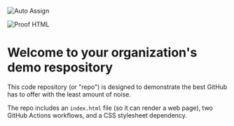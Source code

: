 ![Auto Assign](https://github.com/connecta-crm/demo-repository/actions/workflows/auto-assign.yml/badge.svg)

![Proof HTML](https://github.com/connecta-crm/demo-repository/actions/workflows/proof-html.yml/badge.svg)

# Welcome to your organization's demo respository
This code repository (or "repo") is designed to demonstrate the best GitHub has to offer with the least amount of noise.

The repo includes an `index.html` file (so it can render a web page), two GitHub Actions workflows, and a CSS stylesheet dependency.
